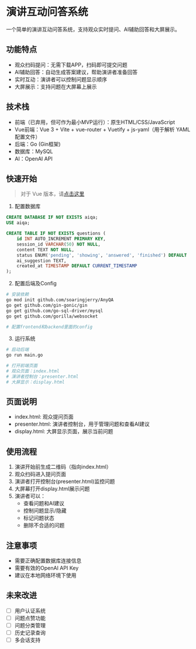 # 演讲互动问答系统

一个简单的演讲互动问答系统，支持观众实时提问、AI辅助回答和大屏展示。

## 功能特点

- 观众扫码提问：无需下载APP，扫码即可提交问题
- AI辅助回答：自动生成答案建议，帮助演讲者准备回答
- 实时互动：演讲者可以控制问题显示顺序
- 大屏展示：支持问题在大屏幕上展示

## 技术栈

- 前端（已弃用，但可作为最小MVP运行）：原生HTML/CSS/JavaScript
- Vue前端：Vue 3 + Vite + vue-router + Vuetify + js-yaml（用于解析 YAML 配置文件）
- 后端：Go (Gin框架)
- 数据库：MySQL
- AI：OpenAI API

## 快速开始
> 对于 Vue 版本，请[点击这里](./frontend-vue/README.md)

1. 配置数据库
```sql
CREATE DATABASE IF NOT EXISTS aiqa;
USE aiqa;

CREATE TABLE IF NOT EXISTS questions (
    id INT AUTO_INCREMENT PRIMARY KEY,
    session_id VARCHAR(50) NOT NULL,
    content TEXT NOT NULL,
    status ENUM('pending', 'showing', 'answered', 'finished') DEFAULT 'pending',
    ai_suggestion TEXT,
    created_at TIMESTAMP DEFAULT CURRENT_TIMESTAMP
);
```

2. 配置后端及Config
```bash
# 安装依赖
go mod init github.com/soaringjerry/AnyQA
go get github.com/gin-gonic/gin
go get github.com/go-sql-driver/mysql
go get github.com/gorilla/websocket

# 配置frontend和backend里面的config
```

3. 运行系统
```bash
# 启动后端
go run main.go

# 打开前端页面
# 观众页面：index.html
# 演讲者控制台：presenter.html
# 大屏显示：display.html
```

## 页面说明

- index.html: 观众提问页面
- presenter.html: 演讲者控制台，用于管理问题和查看AI建议
- display.html: 大屏显示页面，展示当前问题

## 使用流程

1. 演讲开始前生成二维码（指向index.html）
2. 观众扫码进入提问页面
3. 演讲者打开控制台(presenter.html)监控问题
4. 大屏幕打开display.html展示问题
5. 演讲者可以：
   - 查看问题和AI建议
   - 控制问题显示/隐藏
   - 标记问题状态
   - 删除不合适的问题

## 注意事项

- 需要正确配置数据库连接信息
- 需要有效的OpenAI API Key
- 建议在本地网络环境下使用

## 未来改进

- [ ] 用户认证系统
- [ ] 问题点赞功能
- [ ] 问题分类管理
- [ ] 历史记录查询
- [ ] 多会话支持
